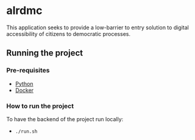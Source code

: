 # alrdmc
This application seeks to provide a low-barrier to entry solution to digital accessibility of citizens to democratic processes.

## Running the project

### Pre-requisites
- [Python](https://www.python.org/downloads/)
- [Docker](https://docs.docker.com/engine/install/ubuntu/)

### How to run the project
To have the backend of the project run locally:
- `./run.sh`